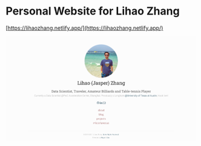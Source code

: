 # Personal Website for Lihao Zhang

[https://lihaozhang.netlify.app/](https://lihaozhang.netlify.app/)

![index_page](static/img/index_page_img.png)